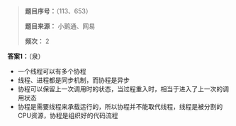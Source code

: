 >  **题目序号：**（113、653）
>
>  **题目来源：** 小鹅通、网易
>
>  **频次：** 2

**答案1：**（泉）

* 一个线程可以有多个协程
* 线程、进程都是同步机制，而协程是异步
* 协程可以保留上一次调用时的状态，当过程重入时，相当于进入了上一次的调用状态
* 协程是需要线程来承载运行的，所以协程并不能取代线程，线程是被分割的CPU资源，协程是组织好的代码流程